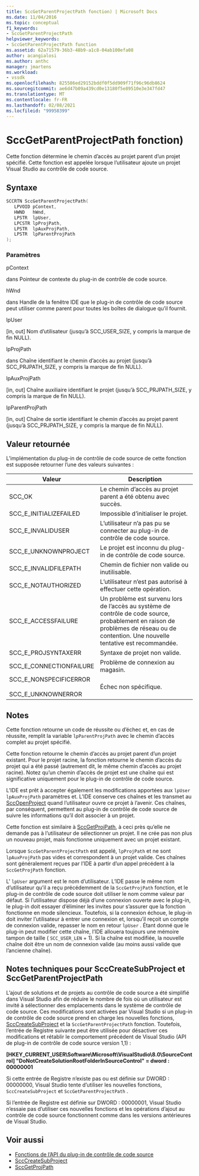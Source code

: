 ```yaml
---
title: SccGetParentProjectPath fonction) | Microsoft Docs
ms.date: 11/04/2016
ms.topic: conceptual
f1_keywords:
- SccGetParentProjectPath
helpviewer_keywords:
- SccGetParentProjectPath function
ms.assetid: 62a71579-36b3-48b9-a1c8-04ab100efa08
author: acangialosi
ms.author: anthc
manager: jmartens
ms.workload:
- vssdk
ms.openlocfilehash: 825586ed29152bddf0f5dd909f71f96c96db8624
ms.sourcegitcommit: ae6d47b09a439cd0e13180f5e89510e3e347fd47
ms.translationtype: MT
ms.contentlocale: fr-FR
ms.lasthandoff: 02/08/2021
ms.locfileid: "99958399"
---
```

# <a name="sccgetparentprojectpath-function"></a>SccGetParentProjectPath fonction)
Cette fonction détermine le chemin d’accès au projet parent d’un projet spécifié. Cette fonction est appelée lorsque l’utilisateur ajoute un projet Visual Studio au contrôle de code source.

## <a name="syntax"></a>Syntaxe

```cpp
SCCRTN SccGetParentProjectPath(
   LPVOID pContext,
   HWND   hWnd,
   LPSTR  lpUser,
   LPCSTR lpProjPath,
   LPSTR  lpAuxProjPath,
   LPSTR  lpParentProjPath
);
```

### <a name="parameters"></a>Paramètres
 pContext

dans Pointeur de contexte du plug-in de contrôle de code source.

 hWnd

dans Handle de la fenêtre IDE que le plug-in de contrôle de code source peut utiliser comme parent pour toutes les boîtes de dialogue qu’il fournit.

 lpUser

[in, out] Nom d’utilisateur (jusqu’à SCC_USER_SIZE, y compris la marque de fin NULL).

 lpProjPath

dans Chaîne identifiant le chemin d’accès au projet (jusqu’à SCC_PRJPATH_SIZE, y compris la marque de fin NULL).

 lpAuxProjPath

[in, out] Chaîne auxiliaire identifiant le projet (jusqu’à SCC_PRJPATH_SIZE, y compris la marque de fin NULL).

 lpParentProjPath

[in, out] Chaîne de sortie identifiant le chemin d’accès au projet parent (jusqu’à SCC_PRJPATH_SIZE, y compris la marque de fin NULL).

## <a name="return-value"></a>Valeur retournée
 L’implémentation du plug-in de contrôle de code source de cette fonction est supposée retourner l’une des valeurs suivantes :

|Valeur|Description|
|-----------|-----------------|
|SCC_OK|Le chemin d’accès au projet parent a été obtenu avec succès.|
|SCC_E_INITIALIZEFAILED|Impossible d’initialiser le projet.|
|SCC_E_INVALIDUSER|L’utilisateur n’a pas pu se connecter au plug-in de contrôle de code source.|
|SCC_E_UNKNOWNPROJECT|Le projet est inconnu du plug-in de contrôle de code source.|
|SCC_E_INVALIDFILEPATH|Chemin de fichier non valide ou inutilisable.|
|SCC_E_NOTAUTHORIZED|L’utilisateur n’est pas autorisé à effectuer cette opération.|
|SCC_E_ACCESSFAILURE|Un problème est survenu lors de l’accès au système de contrôle de code source, probablement en raison de problèmes de réseau ou de contention. Une nouvelle tentative est recommandée.|
|SCC_E_PROJSYNTAXERR|Syntaxe de projet non valide.|
|SCC_E_CONNECTIONFAILURE|Problème de connexion au magasin.|
|SCC_E_NONSPECIFICERROR<br /><br /> SCC_E_UNKNOWNERROR|Échec non spécifique.|

## <a name="remarks"></a>Notes
 Cette fonction retourne un code de réussite ou d’échec et, en cas de réussite, remplit la variable `lpParentProjPath` avec le chemin d’accès complet au projet spécifié.

 Cette fonction retourne le chemin d’accès au projet parent d’un projet existant. Pour le projet racine, la fonction retourne le chemin d’accès du projet qui a été passé (autrement dit, le même chemin d’accès au projet racine). Notez qu’un chemin d’accès de projet est une chaîne qui est significative uniquement pour le plug-in de contrôle de code source.

 L’IDE est prêt à accepter également les modifications apportées aux `lpUser` `lpAuxProjPath` paramètres et. L’IDE conserve ces chaînes et les transmet au [SccOpenProject](../extensibility/sccopenproject-function.md) quand l’utilisateur ouvre ce projet à l’avenir. Ces chaînes, par conséquent, permettent au plug-in de contrôle de code source de suivre les informations qu’il doit associer à un projet.

 Cette fonction est similaire à [SccGetProjPath](../extensibility/sccgetprojpath-function.md), à ceci près qu’elle ne demande pas à l’utilisateur de sélectionner un projet. Il ne crée pas non plus un nouveau projet, mais fonctionne uniquement avec un projet existant.

 Lorsque `SccGetParentProjectPath` est appelé, `lpProjPath` et ne sont `lpAuxProjPath` pas vides et correspondent à un projet valide. Ces chaînes sont généralement reçues par l’IDE à partir d’un appel précédent à la `SccGetProjPath` fonction.

 L' `lpUser` argument est le nom d’utilisateur. L’IDE passe le même nom d’utilisateur qu’il a reçu précédemment de la `SccGetProjPath` fonction, et le plug-in de contrôle de code source doit utiliser le nom comme valeur par défaut. Si l’utilisateur dispose déjà d’une connexion ouverte avec le plug-in, le plug-in doit essayer d’éliminer les invites pour s’assurer que la fonction fonctionne en mode silencieux. Toutefois, si la connexion échoue, le plug-in doit inviter l’utilisateur à entrer une connexion et, lorsqu’il reçoit un compte de connexion valide, repasser le nom en retour `lpUser` . Étant donné que le plug-in peut modifier cette chaîne, l’IDE allouera toujours une mémoire tampon de taille ( `SCC_USER_LEN` + 1). Si la chaîne est modifiée, la nouvelle chaîne doit être un nom de connexion valide (au moins aussi valide que l’ancienne chaîne).

## <a name="technical-notes-for-scccreatesubproject-and-sccgetparentprojectpath"></a>Notes techniques pour SccCreateSubProject et SccGetParentProjectPath
 L’ajout de solutions et de projets au contrôle de code source a été simplifié dans Visual Studio afin de réduire le nombre de fois où un utilisateur est invité à sélectionner des emplacements dans le système de contrôle de code source. Ces modifications sont activées par Visual Studio si un plug-in de contrôle de code source prend en charge les nouvelles fonctions, [SccCreateSubProject](../extensibility/scccreatesubproject-function.md) et la `SccGetParentProjectPath` fonction. Toutefois, l’entrée de Registre suivante peut être utilisée pour désactiver ces modifications et rétablir le comportement précédent de Visual Studio (API de plug-in de contrôle de code source version 1,1) :

 **[HKEY_CURRENT_USER\Software\Microsoft\VisualStudio\8.0\SourceControl] "DoNotCreateSolutionRootFolderInSourceControl" = dword : 00000001**

 Si cette entrée de Registre n’existe pas ou est définie sur DWORD : 00000000, Visual Studio tente d’utiliser les nouvelles fonctions, `SccCreateSubProject` et `SccGetParentProjectPath` .

 Si l’entrée de Registre est définie sur DWORD : 00000001, Visual Studio n’essaie pas d’utiliser ces nouvelles fonctions et les opérations d’ajout au contrôle de code source fonctionnent comme dans les versions antérieures de Visual Studio.

## <a name="see-also"></a>Voir aussi
- [Fonctions de l’API du plug-in de contrôle de code source](../extensibility/source-control-plug-in-api-functions.md)
- [SccCreateSubProject](../extensibility/scccreatesubproject-function.md)
- [SccGetProjPath](../extensibility/sccgetprojpath-function.md)
